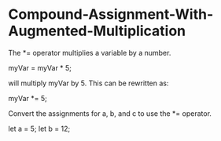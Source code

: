 # Compound-Assignment-With-Augmented-Multiplication

The *= operator multiplies a variable by a number.

myVar = myVar * 5;

will multiply myVar by 5. This can be rewritten as:

myVar *= 5;

Convert the assignments for a, b, and c to use the *= operator.

let a = 5;
let b = 12;
